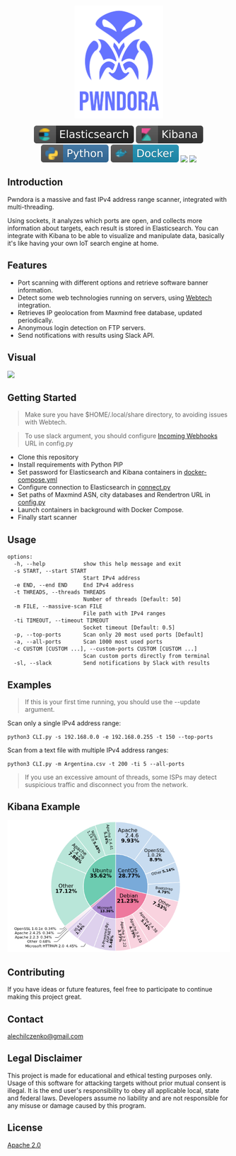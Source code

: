 <p align="center">
<img src="images/final1.png" width=200px>
</p>
<p align="center">

<img src="https://github.com/aleen42/badges/blob/master/src/elasticsearch.svg">
<img src="https://github.com/aleen42/badges/blob/master/src/kibana.svg">
<img src="https://github.com/aleen42/badges/blob/master/src/python.svg">
<img src="https://github.com/aleen42/badges/blob/master/src/docker.svg">
<img src="https://img.shields.io/badge/Version-2.0-brightgreen">
<img src="https://img.shields.io/badge/Maintained%3F-yes-blue.svg">

</p>

## Introduction
Pwndora is a massive and fast IPv4 address range scanner, integrated with multi-threading.

Using sockets, it analyzes which ports are open, and collects more information about targets, each result is stored in Elasticsearch. You can integrate with Kibana to be able to visualize and manipulate data, basically it's like having your own IoT search engine at home.

## Features

- Port scanning with different options and retrieve software banner information.
- Detect some web technologies running on servers, using [Webtech](https://github.com/ShielderSec/webtech) integration.   
- Retrieves IP geolocation from Maxmind free database, updated periodically. 
- Anonymous login detection on FTP servers.
- Send notifications with results using Slack API.

## Visual
<a href="https://asciinema.org/a/n1RmVV8Rq800jQlCih8ROWeaY" target="_blank"><img src="https://asciinema.org/a/n1RmVV8Rq800jQlCih8ROWeaY.svg" width=700px /></a>

## Getting Started
  > Make sure you have $HOME/.local/share directory, to avoiding issues with Webtech.
  
  > To use slack argument, you should configure [Incoming Webhooks](https://api.slack.com/messaging/webhooks) URL in config.py
- Clone this repository
- Install requirements with Python PIP
- Set password for Elasticsearch and Kibana containers in [docker-compose.yml](https://github.com/alechilczenko/pwndora/blob/main/scanner/Connect.py)
- Configure connection to Elasticsearch in [connect.py](https://github.com/alechilczenko/pwndora/blob/main/scanner/Connect.py)
- Set paths of Maxmind ASN, city databases and Rendertron URL in [config.py](https://github.com/alechilczenko/pwndora/blob/main/scanner/config.py)
- Launch containers in background with Docker Compose.
- Finally start scanner

## Usage
```
options:
  -h, --help            show this help message and exit
  -s START, --start START
                        Start IPv4 address
  -e END, --end END     End IPv4 address
  -t THREADS, --threads THREADS
                        Number of threads [Default: 50]
  -m FILE, --massive-scan FILE
                        File path with IPv4 ranges
  -ti TIMEOUT, --timeout TIMEOUT
                        Socket timeout [Default: 0.5]
  -p, --top-ports       Scan only 20 most used ports [Default]
  -a, --all-ports       Scan 1000 most used ports
  -c CUSTOM [CUSTOM ...], --custom-ports CUSTOM [CUSTOM ...]
                        Scan custom ports directly from terminal
  -sl, --slack          Send notifications by Slack with results
```
## Examples
> If this is your first time running, you should use the --update argument.

Scan only a single IPv4 address range:
```shell
python3 CLI.py -s 192.168.0.0 -e 192.168.0.255 -t 150 --top-ports
```
Scan from a text file with multiple IPv4 address ranges:
```shell
python3 CLI.py -m Argentina.csv -t 200 -ti 5 --all-ports
```

> If you use an excessive amount of threads, some ISPs may detect suspicious traffic and disconnect you from the network.
## Kibana Example
<img src="images/kibana1.png">

## Contributing
If you have ideas or future features, feel free to participate to continue making this project great. 

## Contact
alechilczenko@gmail.com

## Legal Disclaimer
This project is made for educational and ethical testing purposes only. Usage of this software for attacking targets without prior mutual consent is illegal. It is the end user's responsibility to obey all applicable local, state and federal laws. Developers assume no liability and are not responsible for any misuse or damage caused by this program. 

## License
[Apache 2.0](http://www.apache.org/licenses/LICENSE-2.0.html)

